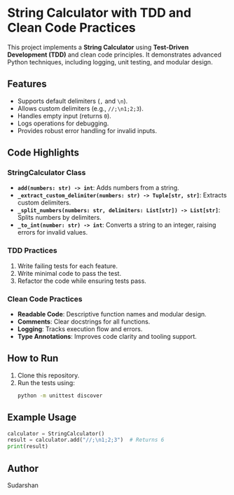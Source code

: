 # String Calculator with TDD and Clean Code Practices

This project implements a **String Calculator** using **Test-Driven Development (TDD)** and clean code principles. It demonstrates advanced Python techniques, including logging, unit testing, and modular design.

## Features

- Supports default delimiters (`,` and `\n`).
- Allows custom delimiters (e.g., `//;\n1;2;3`).
- Handles empty input (returns `0`).
- Logs operations for debugging.
- Provides robust error handling for invalid inputs.

## Code Highlights

### StringCalculator Class

- **`add(numbers: str) -> int`**: Adds numbers from a string.
- **`_extract_custom_delimiter(numbers: str) -> Tuple[str, str]`**: Extracts custom delimiters.
- **`_split_numbers(numbers: str, delimiters: List[str]) -> List[str]`**: Splits numbers by delimiters.
- **`_to_int(number: str) -> int`**: Converts a string to an integer, raising errors for invalid values.

### TDD Practices

1. Write failing tests for each feature.
2. Write minimal code to pass the test.
3. Refactor the code while ensuring tests pass.

### Clean Code Practices

- **Readable Code**: Descriptive function names and modular design.
- **Comments**: Clear docstrings for all functions.
- **Logging**: Tracks execution flow and errors.
- **Type Annotations**: Improves code clarity and tooling support.

## How to Run

1. Clone this repository.
2. Run the tests using:
   ```bash
   python -m unittest discover
   ```

## Example Usage

```python
calculator = StringCalculator()
result = calculator.add("//;\n1;2;3")  # Returns 6
print(result)
```

## Author

Sudarshan

